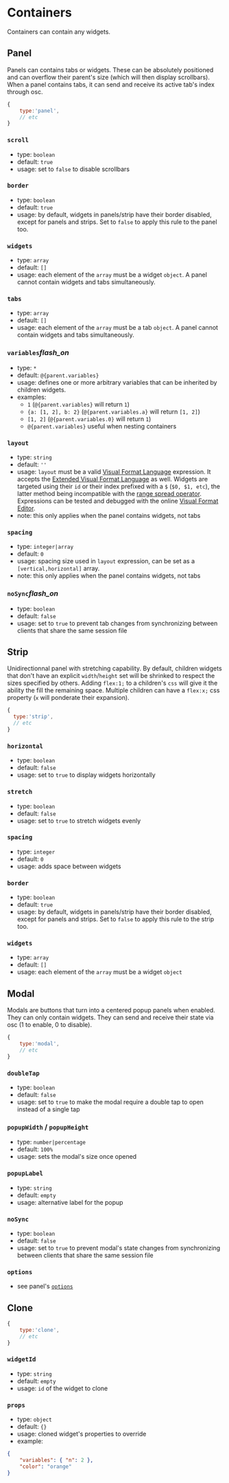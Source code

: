 # Containers

Containers can contain any widgets.


## Panel

Panels can contains tabs or widgets. These can be absolutely positioned and can overflow their parent's size (which will then display scrollbars). When a panel contains tabs, it can send and receive its active tab's index through osc.


```js
{
    type:'panel',
    // etc
}
```

### `scroll`
- type: `boolean`
- default: `true`
- usage: set to `false` to disable scrollbars

### `border`
- type: `boolean`
- default: `true`
- usage: by default, widgets in panels/strip have their border disabled, except for panels and strips. Set to `false` to apply this rule to the panel too.

### `widgets`
- type: `array`
- default: `[]`
- usage: each element of the `array` must be a widget `object`. A panel cannot contain widgets and tabs simultaneously.

### `tabs`
- type: `array`
- default: `[]`
- usage: each element of the `array` must be a tab `object`. A panel cannot contain widgets and tabs simultaneously.


### `variables`<i class="md-icon">flash_on</i>
- type: `*`
- default: `@{parent.variables}`
- usage: defines one or more arbitrary variables that can be inherited by children widgets.
- examples:
  - `1` (`@{parent.variables}` will return `1`)
  - `{a: [1, 2], b: 2}` (`@{parent.variables.a}` will return `[1, 2]`)
  - `[1, 2]` (`@{parent.variables.0}` will return `1`)
  - `@{parent.variables}` useful when nesting containers


### `layout`
- type: `string`
- default: `''`
- usage: `layout` must be a valid [Visual Format Language](https://developer.apple.com/library/content/documentation/UserExperience/Conceptual/AutolayoutPG/VisualFormatLanguage.html) expression. It accepts the [Extended Visual Format Language](https://github.com/IjzerenHein/autolayout.js#extended-visual-format-language-evfl) as well. Widgets are targeted using their `id` or their index prefixed with a `$` (`$0, $1, etc`), the latter method being incompatible with the [range spread operator](https://github.com/IjzerenHein/autolayout.js#view-ranges-spread-operator). Expressions can be tested and debugged with the online [Visual Format Editor](https://rawgit.com/IjzerenHein/visualformat-editor/master/dist/index.html).
- note: this only applies when the panel contains widgets, not tabs

### `spacing`
- type: `integer|array`
- default: `0`
- usage: spacing size used in `layout` expression, can be set as a `[vertical,horizontal]` array.
- note: this only applies when the panel contains widgets, not tabs

### `noSync`<i class="md-icon">flash_on</i>
- type: `boolean`
- default: `false`
- usage: set to `true` to prevent tab changes from synchronizing between clients that share the same session file

## Strip

Unidirectionnal panel with stretching capability. By default, children widgets that don't have an explicit `width`/`height` set will be shrinked to respect the sizes specified by others. Adding `flex:1;` to a children's `css` will give it the ability the fill the remaining space. Multiple children can have a `flex:x;` css property (`x` will ponderate their expansion).

```js
{
  type:'strip',
  // etc
}
```

### `horizontal`
- type: `boolean`
- default: `false`
- usage: set to `true` to display widgets horizontally

### `stretch`
- type: `boolean`
- default: `false`
- usage: set to `true` to stretch widgets evenly

### `spacing`
- type: `integer`
- default: `0`
- usage: adds space between widgets

### `border`
- type: `boolean`
- default: `true`
- usage: by default, widgets in panels/strip have their border disabled, except for panels and strips. Set to `false` to apply this rule to the strip too.

### `widgets`
- type: `array`
- default: `[]`
- usage: each element of the `array` must be a widget `object`




## Modal

Modals are buttons that turn into a centered popup panels when enabled. They can only contain widgets. They can send and receive their state via osc (1 to enable, 0 to disable).

```js
{
    type:'modal',
    // etc
}
```

### `doubleTap`
- type: `boolean`
- default: `false`
- usage: set to `true` to make the modal require a double tap to open instead of a single tap

### `popupWidth` / `popupHeight`
- type: `number|percentage`
- default: `100%`
- usage: sets the modal's size once opened

### `popupLabel`
- type: `string`
- default: `empty`
- usage: alternative label for the popup

### `noSync`
- type: `boolean`
- default: `false`
- usage: set to `true` to prevent modal's state changes from synchronizing between clients that share the same session file

### `options`
- see panel's [`options`](#panel)


## Clone

```js
{
    type:'clone',
    // etc
}
```

### `widgetId`
- type: `string`
- default: `empty`
- usage: `id` of the widget to clone

### `props`
- type: `object`
- default: `{}`
- usage: cloned widget's properties to override
- example:
```json
{
    "variables": { "n": 2 },
    "color": "orange"    
}
```
